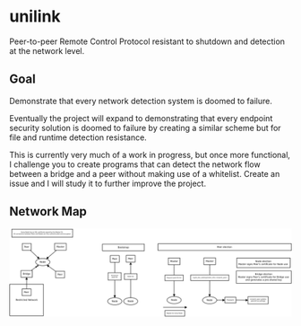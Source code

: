 # unilink
Peer-to-peer Remote Control Protocol resistant to shutdown and detection at the network level.

## Goal
Demonstrate that every network detection system is doomed to failure.

Eventually the project will expand to demonstrating that every endpoint security solution is doomed to failure by creating a similar scheme but for file and runtime detection resistance.

This is currently very much of a work in progress, but once more functional, I challenge you to create programs that can detect the network flow between a bridge and a peer without making use of a whitelist. Create an issue and I will study it to further improve the project.

## Network Map

![Network Architecture](Network.jpg?raw=true)
